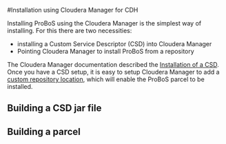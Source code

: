#Installation using Cloudera Manager for CDH

Installing ProBoS using the Cloudera Manager is the simplest way of installing. For this there are two necessities: 
 * installing a Custom Service Descriptor (CSD) into Cloudera Manager
 * Pointing Cloudera Manager to install ProBoS from a repository
 
The Cloudera Manager documentation described the [Installation of a CSD](http://www.cloudera.com/documentation/enterprise/5-4-x/topics/cm_mc_addon_services.html). Once you have a CSD setup, it is easy to setup Cloudera Manager to add a [custom repository location](http://www.cloudera.com/documentation/enterprise/5-2-x/topics/cm_ig_create_local_parcel_repo.html?scroll=cmig_topic_21_5), which will enable the ProBoS parcel to be installed.


## Building a CSD jar file

## Building a parcel 